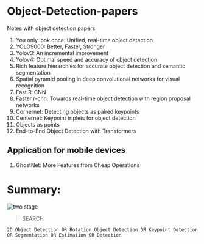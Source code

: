 # Object-Detection-papers
Notes with object detection papers.

1. You only look once: Unified, real-time object detection
2. YOLO9000: Better, Faster, Stronger 
3. Yolov3: An incremental improvement
4. Yolov4: Optimal speed and accuracy of object detection
5. Rich feature hierarchies for accurate object detection and semantic segmentation
6. Spatial pyramid pooling in deep convolutional networks for visual recognition
7. Fast R-CNN
8. Faster r-cnn: Towards real-time object detection with region proposal networks
9. Cornernet: Detecting objects as paired keypoints
10. Centernet: Keypoint triplets for object detection
11. Objects as points
12. End-to-End Object Detection with Transformers


## Application for mobile devices
1. GhostNet: More Features from Cheap Operations




# Summary:
![two stage](https://pic4.zhimg.com/v2-a4ee8c6e646a519791cac12641a15fa3_r.jpg)

> SEARCH

    2D Object Detection OR Rotation Object Detection OR Keypoint Detection OR Segmentation OR Estimation OR Detection
